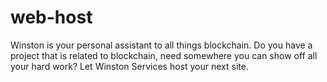 # web-host
Winston is your personal assistant to all things blockchain. Do you have a project that is related to blockchain, need somewhere you can show off all your hard work? Let Winston Services host your next site.
